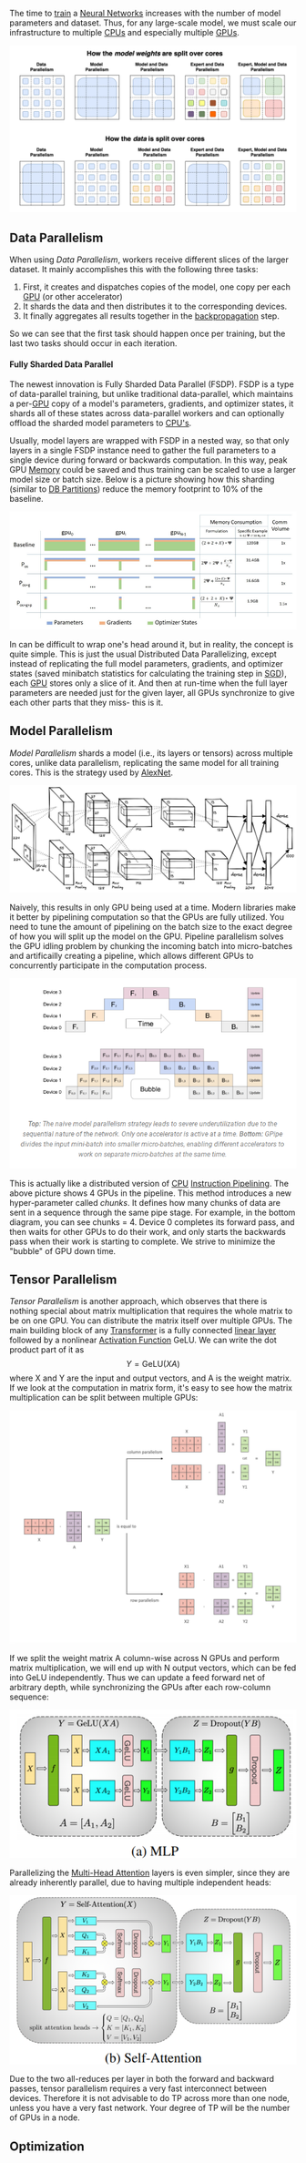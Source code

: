
The time to [train](../Deep%20Learning/Optimizers.md) a [Neural Networks](../Deep%20Learning/Neural%20Networks.md) increases with the number of model parameters and dataset. Thus, for any large-scale model, we must scale our infrastructure to multiple [CPUs](../../Electrical%20Engineering/Digital/CPU.md) and especially multiple [GPUs](../../Electrical%20Engineering/Digital/GPU.md).

![](../../Attachments/Pasted%20image%2020230310013412.png)

## Data Parallelism

When using *Data Parallelism*, workers receive different slices of the larger dataset. It mainly accomplishes this with the following three tasks:
1. First, it creates and dispatches copies of the model, one copy per each [GPU](../../Electrical%20Engineering/Digital/GPU.md) (or other accelerator)
2. It shards the data and then distributes it to the corresponding devices.
3. It finally aggregates all results together in the [backpropagation](../Deep%20Learning/Neural%20Networks.md) step.

So we can see that the first task should happen once per training, but the last two tasks should occur in each iteration.

#### Fully Sharded Data Parallel

The newest innovation is Fully Sharded Data Parallel (FSDP). FSDP is a type of data-parallel training, but unlike traditional data-parallel, which maintains a per-[GPU](../../Electrical%20Engineering/Digital/GPU.md) copy of a model's parameters, gradients, and optimizer states, it shards all of these states across data-parallel workers and can optionally offload the sharded model parameters to [CPU's](../../Electrical%20Engineering/Digital/CPU.md).

Usually, model layers are wrapped with FSDP in a nested way, so that only layers in a single FSDP instance need to gather the full parameters to a single device during forward or backwards computation. In this way, peak GPU [Memory](../../Electrical%20Engineering/Digital/Memory%20&%20Cache.md) could be saved and thus training can be scaled to use a larger model size or batch size. Below is a picture showing how this sharding (similar to [DB Partitions](../../Databases/DB%20Partitions.md)) reduce the memory footprint to 10% of the baseline.

![](../../Attachments/Pasted%20image%2020230310145213.png)

In can be difficult to wrap one's head around it, but in reality, the concept is quite simple. This is just the usual Distributed Data Parallelizing, except instead of replicating the full model parameters, gradients, and optimizer states (saved minibatch statistics for calculating the training step in [SGD](../Deep%20Learning/Optimizers.md)), each [GPU](../../Electrical%20Engineering/Digital/GPU.md) stores only a slice of it. And then at run-time when the full layer parameters are needed just for the given layer, all GPUs synchronize to give each other parts that they miss- this is it.

## Model Parallelism

*Model Parallelism* shards a model (i.e., its layers or tensors) across multiple cores, unlike data parallelism, replicating the same model for all training cores. This is the strategy used by [AlexNet](../Deep%20Learning/Convolutional%20Neural%20Net.md).

![](../../Attachments/Pasted%20image%2020230310014007.png)

Naively, this results in only GPU being used at a time. Modern libraries make it better by pipelining computation so that the GPUs are fully utilized. You need to tune the amount of pipelining on the batch size to the exact degree of how you will split up the model on the GPU. Pipeline parallelism solves the GPU idling problem by chunking the incoming batch into micro-batches and artificailly creating a pipeline, which allows different GPUs to concurrently participate in the computation process. 

![](../../Attachments/Pasted%20image%2020230310150829.png)

This is actually like a distributed version of [CPU](../../Electrical%20Engineering/Digital/CPU.md) [Instruction Pipelining](../../Electrical%20Engineering/Digital/Instruction%20Pipelining.md). The above picture shows 4 GPUs in the pipeline. This method introduces a new hyper-parameter called *chunks*. It defines how many chunks of data are sent in a sequence through the same pipe stage. For example, in the bottom diagram, you can see chunks = 4. Device 0 completes its forward pass, and then waits for other GPUs to do their work, and only starts the backwards pass when their work is starting to complete. We strive to minimize the "bubble" of GPU down time.

## Tensor Parallelism

*Tensor Parallelism* is another approach, which observes that there is nothing special about matrix multiplication that requires the whole matrix to be on one GPU. You can distribute the matrix itself over multiple GPUs. The main building block of any [Transformer](../Deep%20Learning/Transformers.md) is a fully connected [linear layer](../Deep%20Learning/Neural%20Networks.md) followed by a nonlinear [Activation Function](../Deep%20Learning/Activation%20Functions.md) GeLU. We can write the dot product part of it as
$$Y = \text{GeLU}(XA)$$
where X and Y are the input and output vectors, and A is the weight matrix. If we look at the computation in matrix form, it's easy to see how the matrix multiplication can be split between multiple GPUs:

![](../../Attachments/Pasted%20image%2020230310151713.png)

If we split the weight matrix A column-wise across N GPUs and perform matrix multiplication, we will end up with N output vectors, which can be fed into GeLU independently. Thus we can update a feed forward net of arbitrary depth, while synchronizing the GPUs after each row-column sequence:

![](../../Attachments/Pasted%20image%2020230310151937.png)

Parallelizing the [Multi-Head Attention](../Deep%20Learning/Attention.md) layers is even simpler, since they are already inherently parallel, due to having multiple independent heads:

![](../../Attachments/Pasted%20image%2020230310152037.png)

Due to the two all-reduces per layer in both the forward and backward passes, tensor parallelism requires a very fast interconnect between devices. Therefore it is not advisable to do TP across more than one node, unless you have a very fast network. Your degree of TP will be the number of GPUs in a node.


## Optimization

